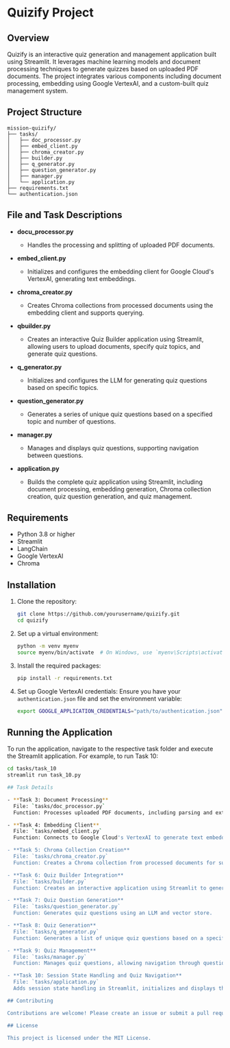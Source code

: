 # Quizify Project

## Overview

Quizify is an interactive quiz generation and management application built using Streamlit. It leverages machine learning models and document processing techniques to generate quizzes based on uploaded PDF documents. The project integrates various components including document processing, embedding using Google VertexAI, and a custom-built quiz management system.

## Project Structure

```plaintext
mission-quizify/
├── tasks/
│   ├── doc_processor.py
│   ├── embed_client.py
│   ├── chroma_creator.py
│   ├── builder.py
│   ├── q_generator.py
│   ├── question_generator.py
│   ├── manager.py
│   └── application.py
├── requirements.txt
└── authentication.json
```

## File and Task Descriptions

- **docu_processor.py**
  - Handles the processing and splitting of uploaded PDF documents.

- **embed_client.py**
  - Initializes and configures the embedding client for Google Cloud's VertexAI, generating text embeddings.

- **chroma_creator.py**
  - Creates Chroma collections from processed documents using the embedding client and supports querying.

- **qbuilder.py**
  - Creates an interactive Quiz Builder application using Streamlit, allowing users to upload documents, specify quiz topics, and generate quiz questions.

- **q_generator.py**
  - Initializes and configures the LLM for generating quiz questions based on specific topics.

- **question_generator.py**
  - Generates a series of unique quiz questions based on a specified topic and number of questions.

- **manager.py**
  - Manages and displays quiz questions, supporting navigation between questions.

- **application.py**
  - Builds the complete quiz application using Streamlit, including document processing, embedding generation, Chroma collection creation, quiz question generation, and quiz management.


## Requirements

- Python 3.8 or higher
- Streamlit
- LangChain
- Google VertexAI
- Chroma

## Installation

1. Clone the repository:
    ```bash
    git clone https://github.com/yourusername/quizify.git
    cd quizify
    ```

2. Set up a virtual environment:
    ```bash
    python -m venv myenv
    source myenv/bin/activate  # On Windows, use `myenv\Scripts\activate`
    ```

3. Install the required packages:
    ```bash
    pip install -r requirements.txt
    ```

4. Set up Google VertexAI credentials:
    Ensure you have your `authentication.json` file and set the environment variable:
    ```bash
    export GOOGLE_APPLICATION_CREDENTIALS="path/to/authentication.json"
    ```

## Running the Application

To run the application, navigate to the respective task folder and execute the Streamlit application. For example, to run Task 10:
```bash
cd tasks/task_10
streamlit run task_10.py

## Task Details

- **Task 3: Document Processing**
  File: `tasks/doc_processor.py`
  Function: Processes uploaded PDF documents, including parsing and extracting pages.

- **Task 4: Embedding Client**
  File: `tasks/embed_client.py`
  Function: Connects to Google Cloud's VertexAI to generate text embeddings.

- **Task 5: Chroma Collection Creation**
  File: `tasks/chroma_creator.py`
  Function: Creates a Chroma collection from processed documents for subsequent querying and processing.

- **Task 6: Quiz Builder Integration**
  File: `tasks/builder.py`
  Function: Creates an interactive application using Streamlit to generate quiz questions based on uploaded documents. This task integrates DocumentProcessor, EmbeddingClient, and ChromaCollectionCreator.

- **Task 7: Quiz Question Generation**
  File: `tasks/question_generator.py`
  Function: Generates quiz questions using an LLM and vector store.

- **Task 8: Quiz Generation**
  File: `tasks/q_generator.py`
  Function: Generates a list of unique quiz questions based on a specified topic and number of questions.

- **Task 9: Quiz Management**
  File: `tasks/manager.py`
  Function: Manages quiz questions, allowing navigation through questions and answer submission using Streamlit.

- **Task 10: Session State Handling and Quiz Navigation**
  File: `tasks/application.py`
  Adds session state handling in Streamlit, initializes and displays the quiz, and provides navigation through quiz questions.

## Contributing

Contributions are welcome! Please create an issue or submit a pull request for any improvements or bug fixes.

## License

This project is licensed under the MIT License.
